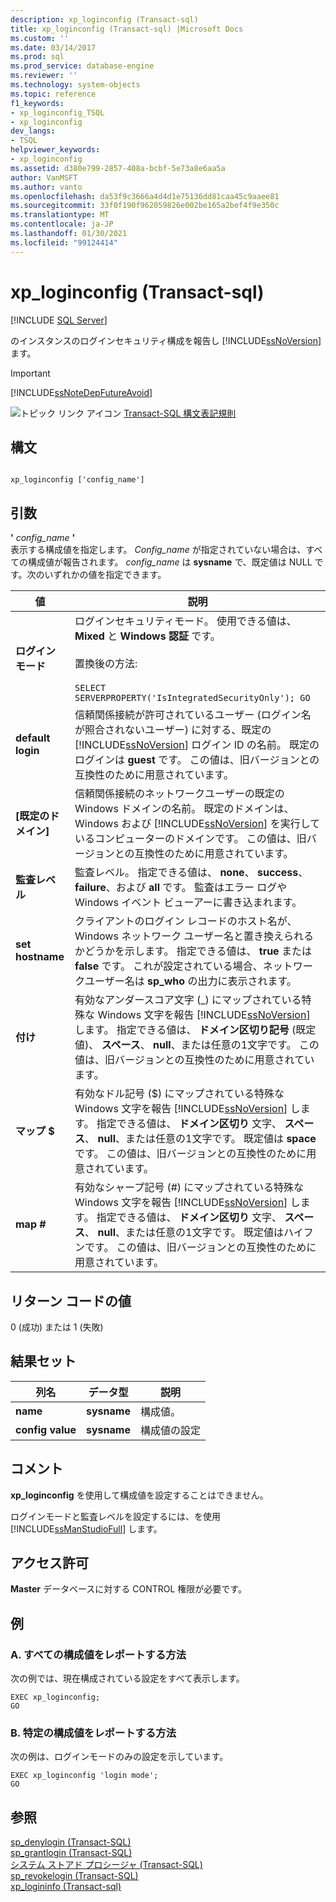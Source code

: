 ```yaml
---
description: xp_loginconfig (Transact-sql)
title: xp_loginconfig (Transact-sql) |Microsoft Docs
ms.custom: ''
ms.date: 03/14/2017
ms.prod: sql
ms.prod_service: database-engine
ms.reviewer: ''
ms.technology: system-objects
ms.topic: reference
f1_keywords:
- xp_loginconfig_TSQL
- xp_loginconfig
dev_langs:
- TSQL
helpviewer_keywords:
- xp_loginconfig
ms.assetid: d380e799-2857-408a-bcbf-5e73a8e6aa5a
author: VanMSFT
ms.author: vanto
ms.openlocfilehash: da53f9c3666a4d4d1e75136dd81caa45c9aaee81
ms.sourcegitcommit: 33f0f190f962059826e002be165a2bef4f9e350c
ms.translationtype: MT
ms.contentlocale: ja-JP
ms.lasthandoff: 01/30/2021
ms.locfileid: "99124414"
---
```

# <a name="xp_loginconfig-transact-sql"></a>xp_loginconfig (Transact-sql)
[!INCLUDE [SQL Server](../../includes/applies-to-version/sqlserver.md)]

  のインスタンスのログインセキュリティ構成を報告し [!INCLUDE[ssNoVersion](../../includes/ssnoversion-md.md)] ます。  
  
> [!IMPORTANT]  
>  [!INCLUDE[ssNoteDepFutureAvoid](../../includes/ssnotedepfutureavoid-md.md)]  
  
 ![トピック リンク アイコン](../../database-engine/configure-windows/media/topic-link.gif "トピック リンク アイコン") [Transact-SQL 構文表記規則](../../t-sql/language-elements/transact-sql-syntax-conventions-transact-sql.md)  
  
## <a name="syntax"></a>構文  
  
```  
  
xp_loginconfig ['config_name']  
```  
  
## <a name="arguments"></a>引数  
 **'** *config_name* **'**  
 表示する構成値を指定します。 *Config_name* が指定されていない場合は、すべての構成値が報告されます。 *config_name* は **sysname** で、既定値は NULL です。次のいずれかの値を指定できます。  
  
|値|説明|  
|-----------|-----------------|  
|**ログインモード**|ログインセキュリティモード。 使用できる値は、 **Mixed** と **Windows 認証** です。<br /><br /> 置換後の方法:<br /><br /> `SELECT SERVERPROPERTY('IsIntegratedSecurityOnly'); GO`|  
|**default login**|信頼関係接続が許可されているユーザー (ログイン名が照合されないユーザー) に対する、既定の [!INCLUDE[ssNoVersion](../../includes/ssnoversion-md.md)] ログイン ID の名前。 既定のログインは **guest** です。 この値は、旧バージョンとの互換性のために用意されています。|  
|**[既定のドメイン]**|信頼関係接続のネットワークユーザーの既定の Windows ドメインの名前。 既定のドメインは、Windows および [!INCLUDE[ssNoVersion](../../includes/ssnoversion-md.md)] を実行しているコンピューターのドメインです。 この値は、旧バージョンとの互換性のために用意されています。|  
|**監査レベル**|監査レベル。 指定できる値は、 **none**、 **success**、 **failure**、および **all** です。 監査はエラー ログや Windows イベント ビューアーに書き込まれます。|  
|**set hostname**|クライアントのログイン レコードのホスト名が、Windows ネットワーク ユーザー名と置き換えられるかどうかを示します。 指定できる値は、 **true** または **false** です。 これが設定されている場合、ネットワークユーザー名は **sp_who** の出力に表示されます。|  
|**付け**|有効なアンダースコア文字 (_) にマップされている特殊な Windows 文字を報告 [!INCLUDE[ssNoVersion](../../includes/ssnoversion-md.md)] します。 指定できる値は、 **ドメイン区切り記号** (既定値)、 **スペース**、 **null**、または任意の1文字です。 この値は、旧バージョンとの互換性のために用意されています。|  
|**マップ $**|有効なドル記号 ($) にマップされている特殊な Windows 文字を報告 [!INCLUDE[ssNoVersion](../../includes/ssnoversion-md.md)] します。 指定できる値は、 **ドメイン区切り** 文字、 **スペース**、 **null**、または任意の1文字です。 既定値は **space** です。 この値は、旧バージョンとの互換性のために用意されています。|  
|**map #**|有効なシャープ記号 (#) にマップされている特殊な Windows 文字を報告 [!INCLUDE[ssNoVersion](../../includes/ssnoversion-md.md)] します。 指定できる値は、 **ドメイン区切り** 文字、 **スペース**、 **null**、または任意の1文字です。 既定値はハイフンです。 この値は、旧バージョンとの互換性のために用意されています。|  
  
## <a name="return-code-values"></a>リターン コードの値  
 0 (成功) または 1 (失敗)  
  
## <a name="result-sets"></a>結果セット  
  
|列名|データ型|説明|  
|-----------------|---------------|-----------------|  
|**name**|**sysname**|構成値。|  
|**config value**|**sysname**|構成値の設定|  
  
## <a name="remarks"></a>コメント  
 **xp_loginconfig** を使用して構成値を設定することはできません。  
  
 ログインモードと監査レベルを設定するには、を使用 [!INCLUDE[ssManStudioFull](../../includes/ssmanstudiofull-md.md)] します。  
  
## <a name="permissions"></a>アクセス許可  
 **Master** データベースに対する CONTROL 権限が必要です。  
  
## <a name="examples"></a>例  
  
### <a name="a-how-to-report-all-configuration-values"></a>A. すべての構成値をレポートする方法  
 次の例では、現在構成されている設定をすべて表示します。  
  
```  
EXEC xp_loginconfig;  
GO  
```  
  
### <a name="b-how-to-report-a-specific-configuration-value"></a>B. 特定の構成値をレポートする方法  
 次の例は、ログインモードのみの設定を示しています。  
  
```  
EXEC xp_loginconfig 'login mode';  
GO  
```  
  
## <a name="see-also"></a>参照  
 [sp_denylogin &#40;Transact-SQL&#41;](../../relational-databases/system-stored-procedures/sp-denylogin-transact-sql.md)   
 [sp_grantlogin &#40;Transact-SQL&#41;](../../relational-databases/system-stored-procedures/sp-grantlogin-transact-sql.md)   
 [システム ストアド プロシージャ &#40;Transact-SQL&#41;](../../relational-databases/system-stored-procedures/system-stored-procedures-transact-sql.md)   
 [sp_revokelogin &#40;Transact-SQL&#41;](../../relational-databases/system-stored-procedures/sp-revokelogin-transact-sql.md)   
 [xp_logininfo &#40;Transact-sql&#41;](../../relational-databases/system-stored-procedures/xp-logininfo-transact-sql.md)  
  
  

